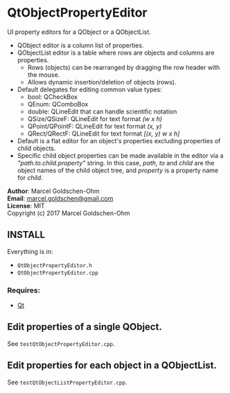 # QtObjectPropertyEditor

UI property editors for a QObject or a QObjectList.

* QObject editor is a column list of properties.
* QObjectList editor is a table where rows are objects and columns are properties.
    * Rows (objects) can be rearranged by dragging the row header with the mouse.
    * Allows dynamic insertion/deletion of objects (rows).
* Default delegates for editing common value types:
    * bool: QCheckBox
    * QEnum: QComboBox
    * double: QLineEdit that can handle scientific notation
    * QSize/QSizeF: QLineEdit for text format *(w x h)*
    * QPoint/QPointF: QLineEdit for text format *(x, y)*
    * QRect/QRectF: QLineEdit for text format *[(x, y) w x h]*
* Default is a flat editor for an object's properties excluding properties of child objects.
* Specific child object properties can be made available in the editor via a *"path.to.child.property"* string. In this case, *path*, *to* and *child* are the object names of the child object tree, and *property* is a property name for *child*.

**Author**: Marcel Goldschen-Ohm  
**Email**:  <marcel.goldschen@gmail.com>  
**License**: MIT  
Copyright (c) 2017 Marcel Goldschen-Ohm 

## INSTALL

Everything is in:

* `QtObjectPropertyEditor.h`
* `QtObjectPropertyEditor.cpp`

### Requires:

* [Qt](http://www.qt.io)

## Edit properties of a single QObject.

See `testQtObjectPropertyEditor.cpp`.

## Edit properties for each object in a QObjectList.

See `testQtObjectListPropertyEditor.cpp`.
